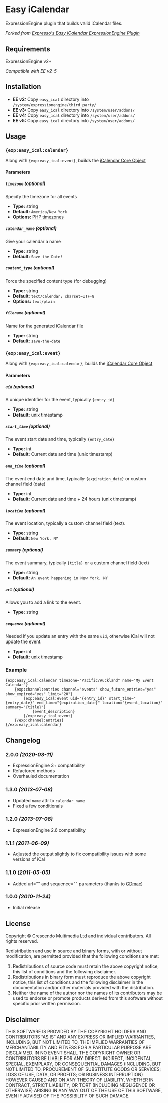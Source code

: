 # Easy iCalendar

ExpressionEngine plugin that builds valid iCalendar files.

*Forked from <a href="https://github.com/expressodev/easy_icalendar/" target="_blank" title="Expresso's Easy iCalendar ExpressionEngine Plugin">Expresso's Easy iCalendar ExpressionEngine Plugin</a>*

## Requirements

ExpressionEngine v2+

*Compatible with EE v2-5*

## Installation

- **EE v2:** Copy `easy_ical` directory into `/system/expressionengine/third_party/`
- **EE v3:** Copy `easy_ical` directory into `/system/user/addons/`
- **EE v4:** Copy `easy_ical` directory into `/system/user/addons/`
- **EE v5:** Copy `easy_ical` directory into `/system/user/addons/`

## Usage

### `{exp:easy_ical:calendar}`

Along with `{exp:easy_ical:event}`, builds the <a href="https://en.wikipedia.org/wiki/ICalendar#Core_object" target="_blank" title="Learn more about the iCalendar Core Object">iCalendar Core Object</a>

#### Parameters

##### `timezone` *(optional)*

Specify the timezone for all events

- **Type:** string
- **Default:** `America/New_York`
- **Options:** <a href="https://www.php.net/manual/en/timezones.php" target="_blank" title="Learn more about PHP timezones">PHP timezones</a>

##### `calendar_name` *(optional)*

Give your calendar a name

- **Type:** string
- **Default:** `Save the Date!`

##### `content_type` *(optional)*

Force the specified content type (for debugging)

- **Type:** string
- **Default:** `text/calendar; charset=UTF-8`
- **Options:** `text/plain`

##### `filename` *(optional)*

Name for the generated iCalendar file

- **Type:** string
- **Default:** `save-the-date`

### `{exp:easy_ical:event}`

Along with `{exp:easy_ical:calendar}`, builds the <a href="https://en.wikipedia.org/wiki/ICalendar#Core_object" target="_blank" title="Read more about the iCalendar Core Object">iCalendar Core Object</a>

#### Parameters

##### `uid` *(optional)*

A unique identifier for the event, typically `{entry_id}`

- **Type:** string
- **Default:** unix timestamp

##### `start_time` *(optional)*

The event start date and time, typically `{entry_date}`

- **Type:** int
- **Default:** Current date and time (unix timestamp)

##### `end_time` *(optional)*

The event end date and time, typically `{expiration_date}` or custom channel field (date)

- **Type:** int
- **Default:** Current date and time + 24 hours (unix timestamp)

##### `location` *(optional)*

The event location, typically a custom channel field (text).

- **Type:** string
- **Default:** `New York, NY`

##### `summary` *(optional)*

The event summary, typically `{title}` or a custom channel field (text)

- **Type:** string
- **Default:** `An event happening in New York, NY`

##### `url` *(optional)*

Allows you to add a link to the event.

- **Type:** string

##### `sequence` *(optional)*

Needed if you update an entry with the same `uid`, otherwise iCal will not update the event.

- **Type:** int
- **Default:** unix timestamp

### Example
```
{exp:easy_ical:calendar timezone="Pacific/Auckland" name="My Event Calendar"}
    {exp:channel:entries channel="events" show_future_entries="yes" show_expired="yes" limit="20"}
        {exp:easy_ical:event uid="{entry_id}" start_time="{entry_date}" end_time="{expiration_date}" location="{event_location}" summary="{title}"}
            {event_description}
        {/exp:easy_ical:event}
    {/exp:channel:entries}
{/exp:easy_ical:calendar}
```

## Changelog

### 2.0.0 *(2020-03-11)*

- ExpressionEngine 3+ compatibility
- Refactored methods
- Overhauled documentation

### 1.3.0 *(2013-07-08)*

- Updated `name` attr to `calendar_name`
- Fixed a few conditionals

### 1.2.0 *(2013-07-08)*

- ExpressionEngine 2.6 compatibility

### 1.1.1 *(2011-06-09)*

- Adjusted the output slightly to fix compatibility issues with some versions of iCal

### 1.1.0 *(2011-05-05)*

- Added url="" and sequence="" parameters (thanks to [GDmac](http://github.com/GDmac))

### 1.0.0 *(2010-11-24)*

- Initial release

## License

Copyright © Crescendo Multimedia Ltd and individual contributors. All rights reserved.

Redistribution and use in source and binary forms, with or without modification, are permitted provided that the following conditions are met:

1. Redistributions of source code must retain the above copyright notice, this list of conditions and the following disclaimer.
2. Redistributions in binary form must reproduce the above copyright notice, this list of conditions and the following disclaimer in the documentation and/or other materials provided with the distribution.
3. Neither the name of the author nor the names of its contributors may be used to endorse or promote products derived from this software without specific prior written permission.

## Disclaimer

THIS SOFTWARE IS PROVIDED BY THE COPYRIGHT HOLDERS AND CONTRIBUTORS “AS IS” AND ANY EXPRESS OR IMPLIED WARRANTIES, INCLUDING, BUT NOT LIMITED TO, THE IMPLIED WARRANTIES OF MERCHANTABILITY AND FITNESS FOR A PARTICULAR PURPOSE ARE DISCLAIMED. IN NO EVENT SHALL THE COPYRIGHT OWNER OR CONTRIBUTORS BE LIABLE FOR ANY DIRECT, INDIRECT, INCIDENTAL, SPECIAL, EXEMPLARY, OR CONSEQUENTIAL DAMAGES (INCLUDING, BUT NOT LIMITED TO, PROCUREMENT OF SUBSTITUTE GOODS OR SERVICES; LOSS OF USE, DATA, OR PROFITS; OR BUSINESS INTERRUPTION) HOWEVER CAUSED AND ON ANY THEORY OF LIABILITY, WHETHER IN CONTRACT, STRICT LIABILITY, OR TORT (INCLUDING NEGLIGENCE OR OTHERWISE) ARISING IN ANY WAY OUT OF THE USE OF THIS SOFTWARE, EVEN IF ADVISED OF THE POSSIBILITY OF SUCH DAMAGE.
